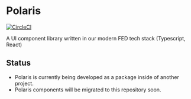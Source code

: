 # Polaris
[![CircleCI](https://circleci.com/gh/Shopify/polaris-internal.svg?style=svg&circle-token=c8498f3af1d113fe3974c8881c4ce32ef09423c2)](https://circleci.com/gh/Shopify/polaris-internal)

A UI component library written in our modern FED tech stack (Typescript, React)

## Status

- Polaris is currently being developed as a package inside of another project.
- Polaris components will be migrated to this repository soon.

